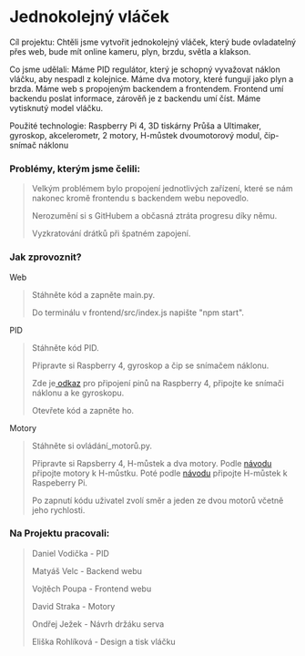 <h1>Jednokolejný vláček</h1>

<p>Cíl projektu: Chtěli jsme vytvořit jednokolejný vláček, který bude ovladatelný přes web, bude mít online kameru, plyn, brzdu, světla a klakson.</p>
<p>Co jsme udělali: Máme PID regulátor, který je schopný vyvažovat náklon vláčku, aby nespadl z kolejnice. Máme dva motory, které fungují jako plyn a brzda. Máme web s propojeným backendem a frontendem. Frontend umí backendu poslat informace, zárověň je z backendu umí číst. Máme vytisknutý model vláčku.</p>
<p>Použité technologie: Raspberry Pi 4, 3D tiskárny Průša a Ultimaker, gyroskop, akcelerometr, 2 motory, H-můstek dvoumotorový modul, čip-snímač náklonu</p>

<h3>Problémy, kterým jsme čelili:</h3>
<blockquote>
  <p>Velkým problémem bylo propojení jednotlivých zařízení, které se nám nakonec kromě frontendu s backendem webu nepovedlo.</p>
  <p>Nerozumění si s GitHubem a občasná ztráta progresu díky němu.</p>
  <p>Vyzkratování drátků při špatném zapojení.</p>
</blockquote>

<h3>Jak zprovoznit?</h3>
<p>Web</p>
  <blockquote>
  <p>Stáhněte kód a zapněte main.py.</p>
  <p>Do terminálu v frontend/src/index.js napište "npm start".</p>
  </blockquote>
<p>PID</p>
  <blockquote>
  <p>Stáhněte kód PID.</p>
  <p>Připravte si Raspberry 4, gyroskop a čip se snímačem náklonu.</p>
  <p>Zde je<a href="https://community.home-assistant.io/t/rf-reader-add-on/215938" title="Raspberry"> odkaz</a> pro připojení pinů na Raspberry 4, připojte ke snímači  náklonu a ke gyroskopu.</p>
  <p>Otevřete kód a zapněte ho.</p>
  </blockquote>
<p>Motory</p>
  <blockquote>
  <p>Stáhněte si ovládání_motorů.py.</p>
  <p>Připravte si Rapsberry 4, H-můstek a dva motory. Podle <a href="https://www.laskakit.cz/h-mustek-pro-krokovy-motor-l298n--dualni-motorovy-modul/?fbclid=IwAR0J27osccefwn7pToaFZcSSnsyBQMDsZQR1tKhF3giljvfZypOPq0dzVVA" title="Raspberry"> návodu</a> připojte motory k H-můstku. Poté podle <a href="https://linuxhint.com/gpio-pinout-raspberry-pi/?fbclid=IwAR1znVWyQl8cOaeNnZQT-NhUi1AKmjtEbqqe3JVRpIrP07jrFHfq8apKdns" title="Raspberry"> návodu</a> připojte H-můstek k Raspeberry Pi.
  <p>Po zapnutí kódu uživatel zvolí směr a jeden ze dvou motorů včetně jeho rychlosti.</p>
  </blockquote>
  
<h3>Na Projektu pracovali:</h3>
  <blockquote>
  <p>Daniel Vodička - PID</p>
  <p>Matyáš Velc - Backend webu</p>
  <p>Vojtěch Poupa - Frontend webu</p>
  <p>David Straka - Motory</p>
  <p>Ondřej Ježek - Návrh držáku serva</p>
  <p>Eliška Rohlíková - Design a tisk vláčku</p>
  </blockquote>
